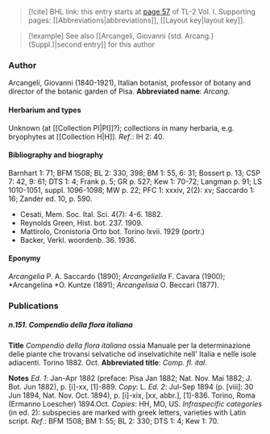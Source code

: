> [!cite] BHL link: this entry starts at [page 57](https://www.biodiversitylibrary.org/page/33120188) of TL-2 Vol. I.
> Supporting pages: [[Abbreviations|abbreviations]], [[Layout key|layout key]].

> [!example] See also [[Arcangeli, Giovanni {std. Arcang.} (Suppl.)|second entry]] for this author

### Author

Arcangeli, Giovanni (1840-1921), Italian botanist, professor of botany and director of the botanic garden of Pisa. 
**Abbreviated name**: *Arcang.*

#### Herbarium and types

Unknown (at [[Collection PI|PI]]?); collections in many herbaria, e.g. bryophytes at [[Collection H|H]].
*Ref*.: IH 2: 40.

#### Bibliography and biography

Barnhart 1: 71; BFM 1508; BL 2: 330, 398; BM 1: 55, 6: 31; Bossert p. 13; CSP 7: 42, 9: 61; DTS 1: 4; Frank p. 5; GR p. 527; Kew 1: 70-72; Langman p. 91; LS 1010-1051, suppl. 1096-1098; MW p. 22; PFC 1: xxxiv, 2(2): xv; Saccardo 1: 16; Zander ed. 10, p. 590.
- Cesati, Mem. Soc. Ital. Sci. 4(7): 4-6. 1882.
- Reynolds Green, Hist. bot. 237. 1909.
- Mattirolo, Cronistoria Orto bot. Torino lxvii. 1929 (portr.)
- Backer, Verkl. woordenb. 36. 1936.

#### Eponymy

*Arcangelia* P. A. Saccardo (1890); *Arcangeliella* F. Cavara (1900); *Arcangelina *O. Kuntze (1891); *Arcangelisia* O. Beccari (1877).

### Publications

##### n.151. Compendio della flora italiana

**Title**
*Compendio della flora italiana* ossia Manuale per la determinazione delie piante che trovansi selvatiche od inselvatichite nell' Italia e nelle isole adiacenti. Torino 1882. Oct.
**Abbreviated title**: *Comp. fl. ital.*

**Notes**
*Ed. 1*: Jan-Apr 1882 (preface: Pisa Jan 1882; Nat. Nov. Mai 1882; J. Bot. Jun 1882), p. \[i\]-xx, \[1\]-889. *Copy*: L.
*Ed. 2*: Jul-Sep 1894 (p. \[viii\]: 30 Jun 1894, Nat. Nov. Oct. 1894), p. \[i\]-xix, \[xx, abbr.\], \[1\]-836. Torino, Roma (Ermanno Loescher) 1894.Oct. *Copies*: HH, MO, US.
*Infraspecific categories* (in ed. 2): subspecies are marked with greek letters, varieties with Latin script.
*Ref*.: BFM 1508; BM 1: 55; BL 2: 330; DTS 1: 4; Kew 1: 70.


